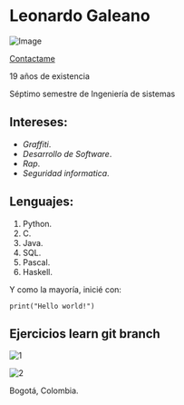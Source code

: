 # **Leonardo Galeano**

![Image](https://vignette.wikia.nocookie.net/31minutos/images/4/4f/Bodoque_t1.jpg/revision/latest?cb=20190205012933)

[Contactame](https://www.youtube.com/watch?v=ydT_fCIpcY0)

19 años de existencia

Séptimo semestre de Ingeniería de sistemas

## Intereses:

+ *Graffiti*.
+ *Desarrollo de Software*.
+ *Rap*.
+ *Seguridad informatica*.

## Lenguajes:
1) Python.
2) C.
3) Java.
4) SQL.
5) Pascal.
6) Haskell.

Y como la mayoría, inicié con:
```
print("Hello world!")
```
## Ejercicios learn git branch

![1](![1](https://github.com/Rincon10/CVDS/blob/master/Leonardo%20Galeano/SS1.jpg))

![2](![1](https://github.com/Rincon10/CVDS/blob/master/Leonardo%20Galeano/SS2.jpg))

Bogotá, Colombia.